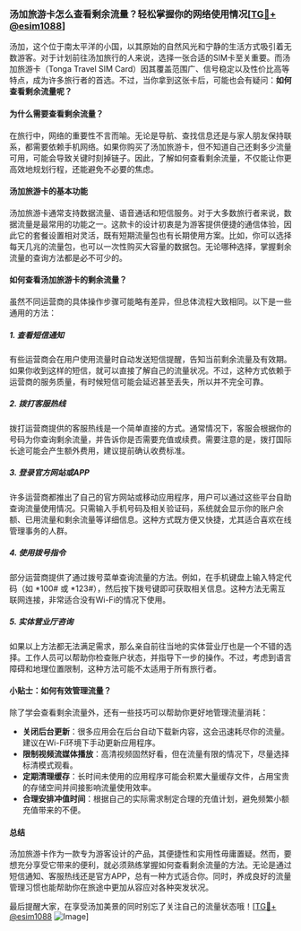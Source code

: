 ### 汤加旅游卡怎么查看剩余流量？轻松掌握你的网络使用情况[[TG💪+ @esim1088](https://t.me/s/esim1088)]

汤加，这个位于南太平洋的小国，以其原始的自然风光和宁静的生活方式吸引着无数游客。对于计划前往汤加旅行的人来说，选择一张合适的SIM卡至关重要。而汤加旅游卡（Tonga Travel SIM Card）因其覆盖范围广、信号稳定以及性价比高等特点，成为许多旅行者的首选。不过，当你拿到这张卡后，可能也会有疑问：**如何查看剩余流量呢？**

#### **为什么需要查看剩余流量？**
在旅行中，网络的重要性不言而喻。无论是导航、查找信息还是与家人朋友保持联系，都需要依赖手机网络。如果你购买了汤加旅游卡，但不知道自己还剩多少流量可用，可能会导致关键时刻掉链子。因此，了解如何查看剩余流量，不仅能让你更高效地规划行程，还能避免不必要的焦虑。

#### **汤加旅游卡的基本功能**
汤加旅游卡通常支持数据流量、语音通话和短信服务。对于大多数旅行者来说，数据流量是最常用的功能之一。这款卡的设计初衷是为游客提供便捷的通信体验，因此它的套餐设置相对灵活，既有短期流量包也有长期使用方案。比如，你可以选择每天几兆的流量包，也可以一次性购买大容量的数据包。无论哪种选择，掌握剩余流量的查询方法都是必不可少的。

#### **如何查看汤加旅游卡的剩余流量？**
虽然不同运营商的具体操作步骤可能略有差异，但总体流程大致相同。以下是一些通用的方法：

##### **1. 查看短信通知**
有些运营商会在用户使用流量时自动发送短信提醒，告知当前剩余流量及有效期。如果你收到这样的短信，就可以直接了解自己的流量状况。不过，这种方式依赖于运营商的服务质量，有时候短信可能会延迟甚至丢失，所以并不完全可靠。

##### **2. 拨打客服热线**
拨打运营商提供的客服热线是一个简单直接的方式。通常情况下，客服会根据你的号码为你查询剩余流量，并告诉你是否需要充值或续费。需要注意的是，拨打国际长途可能会产生额外费用，建议提前确认收费标准。

##### **3. 登录官方网站或APP**
许多运营商都推出了自己的官方网站或移动应用程序，用户可以通过这些平台自助查询流量使用情况。只需输入手机号码及相关验证码，系统就会显示你的账户余额、已用流量和剩余流量等详细信息。这种方式既方便又快捷，尤其适合喜欢在线管理事务的人群。

##### **4. 使用拨号指令**
部分运营商提供了通过拨号菜单查询流量的方法。例如，在手机键盘上输入特定代码（如 *100# 或 *123#），然后按下拨号键即可获取相关信息。这种方法无需互联网连接，非常适合没有Wi-Fi的情况下使用。

##### **5. 实体营业厅咨询**
如果以上方法都无法满足需求，那么亲自前往当地的实体营业厅也是一个不错的选择。工作人员可以帮助你检查账户状态，并指导下一步的操作。不过，考虑到语言障碍和地理位置限制，这种方法可能不太适用于所有旅行者。

#### **小贴士：如何有效管理流量？**
除了学会查看剩余流量外，还有一些技巧可以帮助你更好地管理流量消耗：

- **关闭后台更新**：很多应用会在后台自动下载新内容，这会迅速耗尽你的流量。建议在Wi-Fi环境下手动更新应用程序。
- **限制视频流媒体播放**：高清视频固然好看，但在流量有限的情况下，尽量选择标清模式观看。
- **定期清理缓存**：长时间未使用的应用程序可能会积累大量缓存文件，占用宝贵的存储空间并间接影响流量使用效率。
- **合理安排冲值时间**：根据自己的实际需求制定合理的充值计划，避免频繁小额充值带来的不便。

#### **总结**
汤加旅游卡作为一款专为游客设计的产品，其便捷性和实用性毋庸置疑。然而，要想充分享受它带来的便利，就必须熟练掌握如何查看剩余流量的方法。无论是通过短信通知、客服热线还是官方APP，总有一种方式适合你。同时，养成良好的流量管理习惯也能帮助你在旅途中更加从容应对各种突发状况。

最后提醒大家，在享受汤加美景的同时别忘了关注自己的流量状态哦！[[TG💪+ @esim1088](https://t.me/s/esim1088) ![Image](https://i.postimg.cc/4NQfJmqS/Snipaste-2025-05-13-00-14-12.png)]